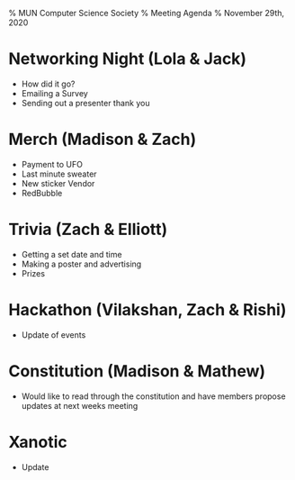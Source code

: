 % MUN Computer Science Society
% Meeting Agenda
% November 29th, 2020

# Networking Night (Lola & Jack)

* How did it go?
* Emailing a Survey
* Sending out a presenter thank you

# Merch (Madison & Zach)

* Payment to UFO
* Last minute sweater
* New sticker Vendor
* RedBubble

# Trivia (Zach & Elliott)

* Getting a set date and time
* Making a poster and advertising
* Prizes

# Hackathon (Vilakshan, Zach & Rishi)

* Update of events

# Constitution (Madison & Mathew)

* Would like to read through the constitution and have members propose updates at next weeks meeting

# Xanotic 

* Update